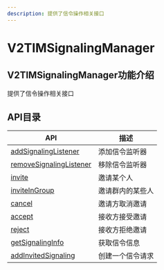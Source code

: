 ```yaml
---
description: 提供了信令操作相关接口
---
```


# V2TIMSignalingManager

## V2TIMSignalingManager功能介绍

提供了信令操作相关接口

## API目录

| API                                                   | 描述       |
| ----------------------------------------------------- | -------- |
| [addSignalingListener](addsignalinglistener.md)       | 添加信令监听器  |
| [removeSignalingListener](removesignalinglistener.md) | 移除信令监听器  |
| [invite](invite.md)                                   | 邀请某个人    |
| [inviteInGroup](inviteingroup.md)                     | 邀请群内的某些人 |
| [cancel](cancel.md)                                   | 邀请方取消邀请  |
| [accept](accept.md)                                   | 接收方接受邀请  |
| [reject](reject.md)                                   | 接收方拒绝邀请  |
| [getSignalingInfo](getsignalinginfo.md)               | 获取信令信息   |
| [addInvitedSignaling](addinvitedsignaling.md)         | 创建一个信令请求 |
